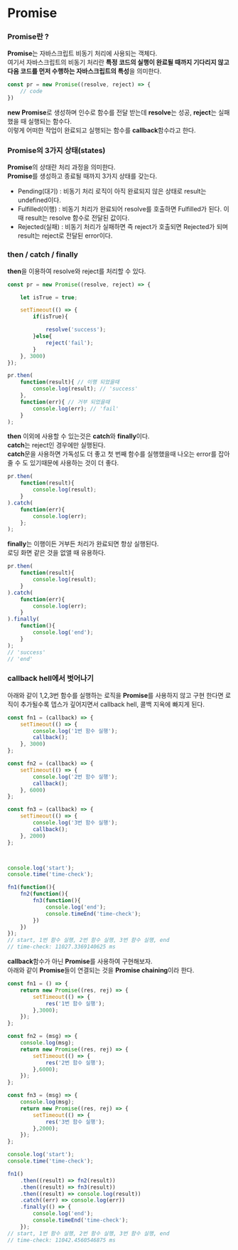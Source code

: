Promise
=============

### Promise란 ?
**Promise**는 자바스크립트 비동기 처리에 사용되는 객체다.   
여기서 자바스크립트의 비동기 처리란 **특정 코드의 실행이 완료될 때까지 기다리지 않고 다음 코드를 먼저 수행하는 자바스크립트의 특성**을 의미한다.
```javascript
const pr = new Promise((resolve, reject) => {
    // code
})
```
**new Promise**로 생성하며 인수로 함수를 전달 받는데 **resolve**는 성공, **reject**는 실패했을 때 실행되는 함수다.   
이렇게 어떠한 작업이 완료되고 실행되는 함수를 **callback**함수라고 한다.

### Promise의 3가지 상태(states)
**Promise**의 상태란 처리 과정을 의미한다.   
**Promise**를 생성하고 종료될 때까지 3가지 상태를 갖는다.   
- Pending(대기) : 비동기 처리 로직이 아직 완료되지 않은 상태로 result는 undefined이다.
- Fulfilled(이행) : 비동기 처리가 완료되어 resolve를 호출하면 Fulfilled가 된다. 이때 result는 resolve 함수로 전달된 값이다.
- Rejected(실패) : 비동기 처리가 실패하면 즉 reject가 호출되면 Rejected가 되며 result는 reject로 전달된 error이다.

### then / catch / finally
**then**을 이용하여 resolve와 reject를 처리할 수 있다.
```javascript
const pr = new Promise((resolve, reject) => {

    let isTrue = true;

    setTimeout(() => {
        if(isTrue){

            resolve('success');
        }else{
            reject('fail');
        }
    }, 3000)
});

pr.then(
    function(result){ // 이행 되었을때
        console.log(result); // 'success'
    },
    function(err){ // 거부 되었을때
        console.log(err); // 'fail'
    }
);
```
   
**then** 이외에 사용할 수 있는것은 **catch**와 **finally**이다.   
**catch**는 reject인 경우에만 실행된다.   
**catch**문을 사용하면 가독성도 더 좋고 첫 번째 함수를 실행했을때 나오는 error를 잡아줄 수 도 있기때문에 사용하는 것이 더 좋다.   
```javascript
pr.then(
    function(result){ 
        console.log(result);
    }
).catch(
    function(err){
        console.log(err);
    };
);
```
   
**finally**는 이행이든 거부든 처리가 완료되면 항상 실행된다.   
로딩 화면 같은 것을 없앨 때 유용하다.
```javascript
pr.then(
    function(result){ 
        console.log(result);
    }
).catch(
    function(err){
        console.log(err);
    }
).finally(
    function(){
        console.log('end');
    }
);
// 'success'
// 'end'
```

### callback hell에서 벗어나기
아래와 같이 1,2,3번 함수를 실행하는 로직을 **Promise**를 사용하지 않고 구현 한다면 로직이 추가될수록 뎁스가 깊어지면서 callback hell, 콜백 지옥에 빠지게 된다.
```javascript
const fn1 = (callback) => {
    setTimeout(() => {
        console.log('1번 함수 실행');
        callback();
    }, 3000)
};

const fn2 = (callback) => {
    setTimeout(() => {
        console.log('2번 함수 실행');
        callback();
    }, 6000)
};

const fn3 = (callback) => {
    setTimeout(() => {
        console.log('3번 함수 실행');
        callback();
    }, 2000)
};



console.log('start');
console.time('time-check');

fn1(function(){
    fn2(function(){
        fn3(function(){
            console.log('end');
            console.timeEnd('time-check');
        })
    })
});
// start, 1번 함수 실행, 2번 함수 실행, 3번 함수 실행, end
// time-check: 11027.3369140625 ms
```
**callback**함수가 아닌 **Promise**를 사용하여 구현해보자.   
아래와 같이 **Promise**들이 연결되는 것을 **Promise chaining**이라 한다.
```javascript
const fn1 = () => {
    return new Promise((res, rej) => {
        setTimeout(() => {
            res('1번 함수 실행');
        },3000);
    });
};

const fn2 = (msg) => {
    console.log(msg);
    return new Promise((res, rej) => {
        setTimeout(() => {
            res('2번 함수 실행');
        },6000);
    });
};

const fn3 = (msg) => {
    console.log(msg);
    return new Promise((res, rej) => {
        setTimeout(() => {
            res('3번 함수 실행');
        },2000);
    });
};

console.log('start');
console.time('time-check');

fn1()
    .then((result) => fn2(result))
    .then((result) => fn3(result))
    .then((result) => console.log(result))
    .catch((err) => console.log(err))
    .finally(() => {
        console.log('end');
        console.timeEnd('time-check');
    });
// start, 1번 함수 실행, 2번 함수 실행, 3번 함수 실행, end
// time-check: 11042.4560546875 ms
```